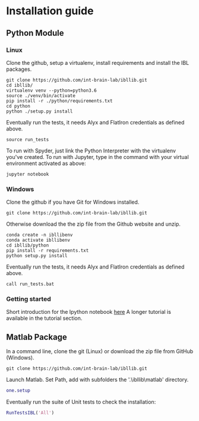 # Installation guide
## Python Module
### Linux
Clone the github, setup a virtualenv, install requirements and install the IBL packages.
```
git clone https://github.com/int-brain-lab/ibllib.git
cd ibllib/
virtualenv venv --python=python3.6
source ./venv/bin/activate
pip install -r ./python/requirements.txt
cd python
python ./setup.py install
```

Eventually run the tests, it needs Alyx and FlatIron credentials as defined above.
```
source run_tests
```
To run with Spyder, just link the Python Interpreter with the virtualenv you've created.
To run with Jupyter, type in the command with your virtual environment activated as above:
```
jupyter notebook
```

### Windows
Clone the github if you have Git for Windows installed.
```
git clone https://github.com/int-brain-lab/ibllib.git
```
Otherwise download the the zip file from the Github website and unzip.

```
conda create -n ibllibenv
conda activate ibllibenv
cd ibllib/python
pip install -r requirements.txt
python setup.py install
```

Eventually run the tests, it needs Alyx and FlatIron credentials as defined above.
```
call run_tests.bat
```

### Getting started
Short introduction for the Ipython notebook [here](./_static/one_demo.html)
A longer tutorial is available in the tutorial section.

## Matlab Package
In a command line, clone the git (Linux) or download the zip file from GitHub (Windows).
```
git clone https://github.com/int-brain-lab/ibllib.git
```

Launch Matlab.
Set Path, add with subfolders the '.\ibllib\matlab' directory.


```matlab
one.setup

```

Eventually run the suite of Unit tests to check the installation:

```matlab
RunTestsIBL('All')

```